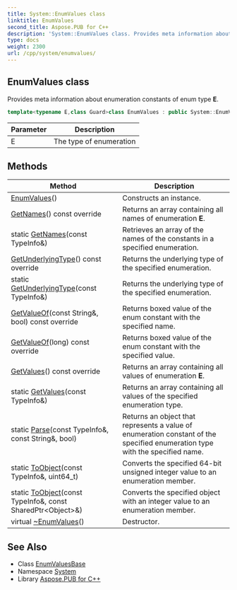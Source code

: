 ```yaml
---
title: System::EnumValues class
linktitle: EnumValues
second_title: Aspose.PUB for C++
description: 'System::EnumValues class. Provides meta information about enumeration constants of enum type E in C++.'
type: docs
weight: 2300
url: /cpp/system/enumvalues/
---
```

## EnumValues class


Provides meta information about enumeration constants of enum type **E**.

```cpp
template<typename E,class Guard>class EnumValues : public System::EnumValuesBase
```


| Parameter | Description |
| --- | --- |
| E | The type of enumeration |
## Methods

| Method | Description |
| --- | --- |
| [EnumValues](./enumvalues/)() | Constructs an instance. |
| [GetNames](./getnames/)() const override | Returns an array containing all names of enumeration **E**. |
| static [GetNames](../enumvaluesbase/getnames/)(const TypeInfo\&) | Retrieves an array of the names of the constants in a specified enumeration. |
| [GetUnderlyingType](./getunderlyingtype/)() const override | Returns the underlying type of the specified enumeration. |
| static [GetUnderlyingType](../enumvaluesbase/getunderlyingtype/)(const TypeInfo\&) | Returns the underlying type of the specified enumeration. |
| [GetValueOf](./getvalueof/)(const String\&, bool) const override | Returns boxed value of the enum constant with the specified name. |
| [GetValueOf](./getvalueof/)(long) const override | Returns boxed value of the enum constant with the specified value. |
| [GetValues](./getvalues/)() const override | Returns an array containing all values of enumeration **E**. |
| static [GetValues](../enumvaluesbase/getvalues/)(const TypeInfo\&) | Returns an array containing all values of the specified enumeration type. |
| static [Parse](../enumvaluesbase/parse/)(const TypeInfo\&, const String\&, bool) | Returns an object that represents a value of enumeration constant of the specified enumeration type with the specified name. |
| static [ToObject](../enumvaluesbase/toobject/)(const TypeInfo\&, uint64_t) | Converts the specified 64-bit unsigned integer value to an enumeration member. |
| static [ToObject](../enumvaluesbase/toobject/)(const TypeInfo\&, const SharedPtr\<Object\>\&) | Converts the specified object with an integer value to an enumeration member. |
| virtual [~EnumValues](./~enumvalues/)() | Destructor. |

## See Also

* Class [EnumValuesBase](../enumvaluesbase/)
* Namespace [System](../)
* Library [Aspose.PUB for C++](../../)
